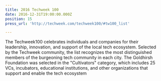 ```yaml
---
title: 2016 Techweek 100
date: 2016-12-31T19:00:00.000Z
position: 15
press_url: 'http://techweek.com/techweek100/#tw100_list'

---
```




The Techweek100 celebrates individuals and companies for their leadership, innovation, and support of the local tech ecosystem. Selected by the Techweek community, the list recognizes the most distinguished members of the burgeoning tech community in each city. The Goldhirsh Foundation was selected in the "Cultivators" category, which includes 25 VCs, incubators, educational institutions, and other organizations that support and enable the tech ecosystem

